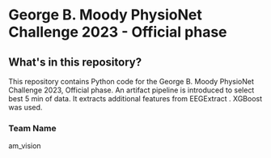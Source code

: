 # George B. Moody PhysioNet Challenge 2023 - Official phase

## What's in this repository?

This repository contains Python code for the George B. Moody PhysioNet Challenge 2023, Official phase. An artifact pipeline is introduced to select best 5 min of data. It extracts additional features from EEGExtract . XGBoost was used.


### Team Name
am_vision

